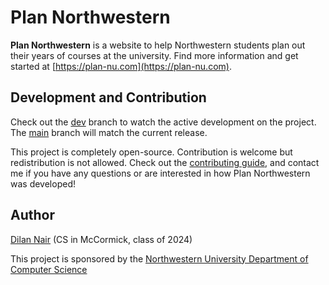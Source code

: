 # Plan Northwestern

**Plan Northwestern** is a website to help Northwestern students plan out their years of courses at the university. Find more information and get started at [https://plan-nu.com](https://plan-nu.com).

## Development and Contribution

Check out the [dev](https://github.com/dilanx/plan-northwestern/tree/dev) branch to watch the active development on the project. The [main](https://github.com/dilanx/plan-northwestern/tree/main) branch will match the current release.

This project is completely open-source. Contribution is welcome but redistribution is not allowed. Check out the [contributing guide](CONTRIBUTING.md), and contact me if you have any questions or are interested in how Plan Northwestern was developed!

## Author

[Dilan Nair](https://dilanxd.com) (CS in McCormick, class of 2024)

This project is sponsored by the [Northwestern University Department of Computer Science](https://www.mccormick.northwestern.edu/computer-science/)
